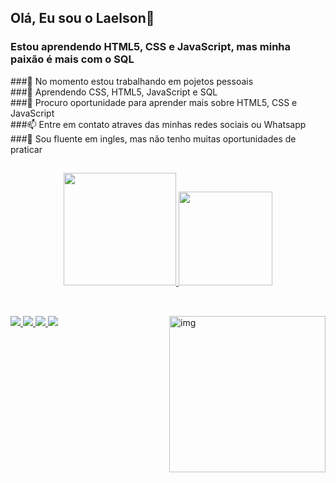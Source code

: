 ## Olá, Eu sou o Laelson👋
### Estou aprendendo HTML5, CSS e JavaScript, mas minha paixão é mais com o SQL

###🔭 No momento estou trabalhando em pojetos pessoais<br>
###🌱 Aprendendo CSS, HTML5, JavaScript e SQL<br>
###🤔 Procuro oportunidade para aprender mais sobre HTML5, CSS e JavaScript<br>
###📫 Entre em contato atraves das minhas redes sociais ou Whatsapp<br>
###💬 Sou fluente em ingles, mas não tenho muitas oportunidades de praticar<br>

##
<div align="center">
  <a href="https://github.com/LaelsonJunior">
  <img height="180em" src="https://github-readme-stats.vercel.app/api?username=LaelsonJunior&show_icons=true&theme=nightowl&include_all_commits=true&count_private=true"/>
  <img height="150em" src="https://github-readme-stats.vercel.app/api/top-langs/?username=LaelsonJunior&layout=compact&langs_count=7&theme=nightowl"/>
</div>

##
<div style="display: inline_block"><br>
  
  <img src="https://img.icons8.com/color/48/000000/html-5--v1.png"/>
  <img src="https://img.icons8.com/color/48/000000/css3.png"/>
  <img src="https://img.icons8.com/color/48/000000/javascript--v1.png"/>
  <img src="https://img.icons8.com/color/48/000000/c-sharp-logo.png"/>

  
  <img align="right" alt="img" height="250" src="https://thumbs.gfycat.com/BlaringHarmlessDiscus-max-1mb.gif">
          
</div>

